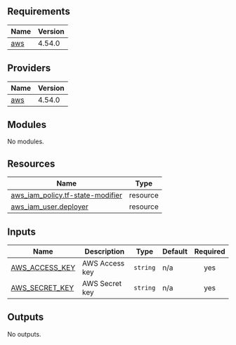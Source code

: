 <!-- BEGIN_TF_DOCS -->

## Requirements

| Name                                                   | Version |
| ------------------------------------------------------ | ------- |
| <a name="requirement_aws"></a> [aws](#requirement_aws) | 4.54.0  |

## Providers

| Name                                             | Version |
| ------------------------------------------------ | ------- |
| <a name="provider_aws"></a> [aws](#provider_aws) | 4.54.0  |

## Modules

No modules.

## Resources

| Name                                                                                                                       | Type     |
| -------------------------------------------------------------------------------------------------------------------------- | -------- |
| [aws_iam_policy.tf-state-modifier](https://registry.terraform.io/providers/hashicorp/aws/4.54.0/docs/resources/iam_policy) | resource |
| [aws_iam_user.deployer](https://registry.terraform.io/providers/hashicorp/aws/4.54.0/docs/resources/iam_user)              | resource |

## Inputs

| Name                                                                        | Description    | Type     | Default | Required |
| --------------------------------------------------------------------------- | -------------- | -------- | ------- | :------: |
| <a name="input_AWS_ACCESS_KEY"></a> [AWS_ACCESS_KEY](#input_AWS_ACCESS_KEY) | AWS Access key | `string` | n/a     |   yes    |
| <a name="input_AWS_SECRET_KEY"></a> [AWS_SECRET_KEY](#input_AWS_SECRET_KEY) | AWS Secret key | `string` | n/a     |   yes    |

## Outputs

No outputs.

<!-- END_TF_DOCS -->
